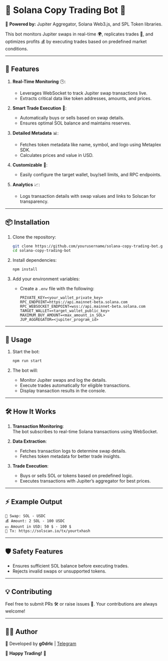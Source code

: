 

# 🚀 **Solana Copy Trading Bot** 🤖  

🔗 **Powered by:** Jupiter Aggregator, Solana Web3.js, and SPL Token libraries.  

This bot monitors Jupiter swaps in real-time 🌍, replicates trades 🔄, and optimizes profits 💰 by executing trades based on predefined market conditions.  

---

## 📖 **Features**  

1. **Real-Time Monitoring** 🕒:  
   - Leverages WebSocket to track Jupiter swap transactions live.  
   - Extracts critical data like token addresses, amounts, and prices.  

2. **Smart Trade Execution** 🎯:  
   - Automatically buys or sells based on swap details.  
   - Ensures optimal SOL balance and maintains reserves.  

3. **Detailed Metadata** 📊:  
   - Fetches token metadata like name, symbol, and logo using Metaplex SDK.  
   - Calculates prices and value in USD.  

4. **Customizable** 🔧:  
   - Easily configure the target wallet, buy/sell limits, and RPC endpoints.  

5. **Analytics** 📈:  
   - Logs transaction details with swap values and links to Solscan for transparency.  

---

## 📦 **Installation**  

1. Clone the repository:  
   ```bash
   git clone https://github.com/yourusername/solana-copy-trading-bot.git
   cd solana-copy-trading-bot
   ```

2. Install dependencies:  
   ```bash
   npm install
   ```

3. Add your environment variables:  
   - Create a `.env` file with the following:  
     ```
     PRIVATE_KEY=<your_wallet_private_key>
     RPC_ENDPOINT=https://api.mainnet-beta.solana.com
     RPC_WEBSOCKET_ENDPOINT=wss://api.mainnet-beta.solana.com
     TARGET_WALLET=<target_wallet_public_key>
     MAXIMUM_BUY_AMOUNT=<max_amount_in_SOL>
     JUP_AGGREGATOR=<jupiter_program_id>
     ```

---

## 🚀 **Usage**  

1. Start the bot:  
   ```bash
   npm run start
   ```  

2. The bot will:  
   - Monitor Jupiter swaps and log the details.  
   - Execute trades automatically for eligible transactions.  
   - Display transaction results in the console.  

---

## 🛠 **How It Works**  

1. **Transaction Monitoring**:  
   The bot subscribes to real-time Solana transactions using WebSocket.  

2. **Data Extraction**:  
   - Fetches transaction logs to determine swap details.  
   - Fetches token metadata for better trade insights.  

3. **Trade Execution**:  
   - Buys or sells SOL or tokens based on predefined logic.  
   - Executes transactions with Jupiter’s aggregator for best prices.  

---

## ⚡ **Example Output**  

```plaintext
🚀 Swap: SOL - USDC  
💰 Amount: 2 SOL - 100 USDC  
💵 Amount in USD: 50 $ - 100 $  
🔗 Tx: https://solscan.io/tx/yourtxhash  
```

---

## 🛡 **Safety Features**  

- Ensures sufficient SOL balance before executing trades.  
- Rejects invalid swaps or unsupported tokens.  

---

## 💡 **Contributing**  

Feel free to submit PRs 🛠 or raise issues 🚨. Your contributions are always welcome!  

---

## 👨‍💻 **Author**  

👾 Developed by **g0drlc** | [Telegram](https://t.me/g0drlc)

🌟 **Happy Trading!** 🌟  
